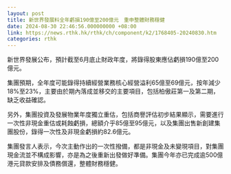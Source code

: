 ```yaml
---
layout: post
title: 新世界發展料全年虧損190億至200億元　重申整體財務穩健
date: 2024-08-30 22:46:56.000000000 +08:00
link: https://news.rthk.hk/rthk/ch/component/k2/1768405-20240830.htm
categories: rthk
---
```


新世界發展公布，預計截至6月底止財政年度，將錄得股東應佔虧損190億至200億元。

集團預期，全年度可能錄得持續經營業務核心經營溢利65億至69億元，按年減少18%至23%，主要由於期內落成並移交的主要項目，包括柏傲莊第一及第二期，缺乏收益確認。

另外，集團投資及發展物業年度獨立重估，包括商譽評估初步結果顯示，需要進行一次性非現金重估或耗蝕虧損，總額介乎85億至95億元，以及集團出售新創建集團股份，錄得一次性及非現金虧損約82.6億元。

集團發言人表示，今次主動作出的一次性撥備，都是非現金及未變現項目，對集團現金流並不構成影響，亦是為之後重新出發做好準備。集團今年亦已完成逾500億港元貸款安排及債務償還，整體財務穩健。
